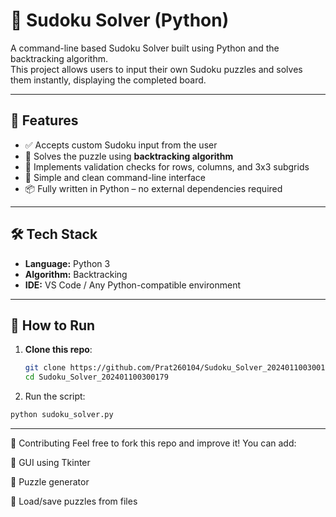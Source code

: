 # 🧩 Sudoku Solver (Python)

A command-line based Sudoku Solver built using Python and the backtracking algorithm.  
This project allows users to input their own Sudoku puzzles and solves them instantly, displaying the completed board.

---

## 📌 Features

- ✅ Accepts custom Sudoku input from the user
- 🔁 Solves the puzzle using **backtracking algorithm**
- 🧠 Implements validation checks for rows, columns, and 3x3 subgrids
- 🎯 Simple and clean command-line interface
- 📦 Fully written in Python – no external dependencies required


---

## 🛠️ Tech Stack

- **Language:** Python 3
- **Algorithm:** Backtracking
- **IDE:** VS Code / Any Python-compatible environment

---

## 🚀 How to Run

1. **Clone this repo**:
   ```bash
   git clone https://github.com/Prat260104/Sudoku_Solver_202401100300179.git
   cd Sudoku_Solver_202401100300179
    ```

2. Run the script:

```bash
python sudoku_solver.py
```

---

🤝 Contributing
Feel free to fork this repo and improve it!
You can add:

🧮 GUI using Tkinter

🧠 Puzzle generator

📁 Load/save puzzles from files









